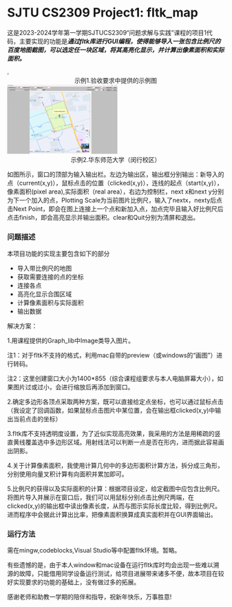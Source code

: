 # SJTU CS2309 Project1: fltk_map
这是2023-2024学年第一学期SJTUCS2309“问题求解与实践”课程的项目1代码，主要实现的功能是***通过fltk库进行GUI编程，使得能够导入一张包含比例尺的百度地图截图，可以选定任一块区域，将其高亮化显示，并计算出像素面积和实际面积。***

<img src="demo1.jpg" style="zoom: 25%;" />

<center>示例1.验收要求中提供的示例图</center>

<img src="demo2.jpg" style="zoom: 25%;" />

<center>示例2.华东师范大学（闵行校区）</center>

如图所示，窗口的顶部为输入输出栏。左边为输出区，输出框分别输出：新导入的点（current(x,y)），鼠标点击的位置（clicked(x,y)），连线的起点（start(x,y)），像素面积(pixel area),实际面积（real area），右边为控制栏，next x和next y分别为下一个加入的点，Plotting Scale为当前图片比例尺，输入了nextx，nexty后点击Next Point，即会在图上连接上一个点和新加入点，加点完毕且输入好比例尺后点击finish，即会高亮显示并输出面积。clear和Quit分别为清屏和退出。

### 问题描述
本项目功能的实现主要包含如下的部分
* 导入带比例尺的地图
* 获取需要连接的点的坐标
* 连接各点
* 高亮化显示合围区域
* 计算像素面积与实际面积
* 输出数据

解决方案：

1.用课程提供的Graph_lib中Image类导入图片。

注1：对于fltk不支持的格式，利用mac自带的preview（或windows的“画图”）进行转码。

注2：这里创建窗口大小为1400*855（综合课程组要求与本人电脑屏幕大小），如果图片过或过小，会进行缩放后再添加到窗口。

2.确定多边形各顶点采取两种方案，既可以直接给定点坐标，也可以通过鼠标点击（我设定了回调函数，如果鼠标点击图片中某位置，会在输出框clicked(x,y)中输出当前点击的坐标）

3.fltk库不支持透明度设置，为了近似实现高亮效果，我采用的方法是用稀疏的竖直黄线覆盖选中多边形区域。用射线法可以判断一点是否在形内，进而据此容易画出阴影。

4.关于计算像素面积，我使用计算几何中的多边形面积计算方法，拆分成三角形，分别使用向量叉积计算有向面积并累加即可。

5.比例尺的获得以及实际面积的计算：根据项目设定，给定截图中应包含比例尺。将图片导入并展示在窗口后，我们可以用鼠标分别点击比例尺两端，在clicked(x,y)的输出框中读出像素长度，从而与图示实际长度比较，得到比例尺。进而程序中会据此计算出比率，把像素面积换算成真实面积并在GUI界面输出。

### 运行方法
需在mingw,codeblocks,Visual Studio等中配置fltk环境。暂略。


有些遗憾的是，由于本人window和mac设备在运行fltk库时均会出现一些难以溯源的故障，只能借用同学设备运行测试，给项目进展带来诸多不便，故本项目在较好实现要求的功能的基础上，没有做过多的拓展。

感谢老师和助教一学期的陪伴和指导，祝新年快乐，万事胜意!


  

